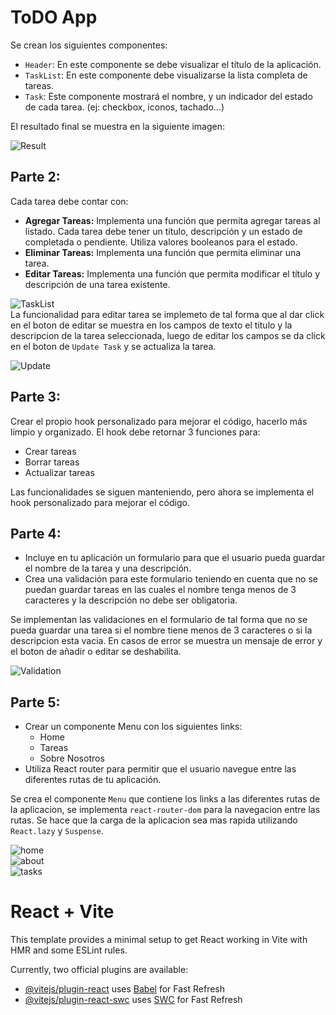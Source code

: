 # ToDO App

Se crean los siguientes componentes:

+ `Header`: En este componente se debe visualizar el título de la aplicación.
+ `TaskList`: En este componente debe visualizarse la lista completa de tareas.
+ `Task`: Este componente mostrará el nombre, y un indicador del estado de cada tarea. (ej: checkbox, iconos, tachado...)

El resultado final se muestra en la siguiente imagen:

![Result](https://github.com/An6ie02/IETI-Task-Llist/assets/100453879/14a5b813-c6d2-4dab-9c24-1e41d422434e)

## Parte 2:
Cada tarea debe contar con:
+ **Agregar Tareas:** Implementa una función que permita agregar tareas al listado. Cada tarea debe tener un título, descripción y un estado de completada o pendiente. Utiliza valores booleanos para el estado.
+ **Eliminar Tareas:** Implementa una función que permita eliminar una tarea.
+ **Editar Tareas:** Implementa una función que permita modificar el título y descripción de una tarea existente.

![TaskList](https://github.com/An6ie02/IETI-Task-Llist/assets/100453879/19d99554-335f-4071-9a0a-38f32aa6817c)\
La funcionalidad para editar tarea se implemeto de tal forma que al dar click en el boton de editar se muestra en los campos de texto el titulo y la descripcion de la tarea seleccionada, luego de editar los campos se da click en el boton de `Update Task` y se actualiza la tarea.

![Update](https://github.com/An6ie02/IETI-Task-Llist/assets/100453879/0b9d479e-fc59-41f7-81a0-3ff0b508eb38)

## Parte 3:

Crear el propio hook personalizado para mejorar el código, hacerlo más limpio y organizado. El hook debe retornar 3 funciones para:
+ Crear tareas
+ Borrar tareas
+ Actualizar tareas

Las funcionalidades se siguen manteniendo, pero ahora se implementa el hook personalizado para mejorar el código.

## Parte 4:
+ Incluye en tu aplicación un formulario para que el usuario pueda guardar el nombre de la tarea y una descripción.
+ Crea una validación para este formulario teniendo en cuenta que no se puedan guardar tareas en las cuales el nombre tenga menos de 3 caracteres y la descripción no debe ser obligatoria.

Se implementan las validaciones en el formulario de tal forma que no se pueda guardar una tarea si el nombre tiene menos de 3 caracteres o si la descripcion esta vacia. En casos de error se muestra un mensaje de error y el boton de añadir o editar se deshabilita.

![Validation](https://github.com/An6ie02/IETI-Task-Llist/assets/100453879/3c05a6de-6fcc-43c1-9bc7-4e97cbd6dd00)

## Parte 5:
+ Crear un componente Menu con los siguientes links:
    - Home
    - Tareas
    - Sobre Nosotros
+ Utiliza React router para permitir que el usuario navegue entre las diferentes rutas de tu aplicación.

Se crea el componente `Menu` que contiene los links a las diferentes rutas de la aplicacion, se implementa `react-router-dom` para la navegacion entre las rutas. Se hace que la carga de la aplicacion sea mas rapida utilizando `React.lazy` y `Suspense`.

![home](https://github.com/An6ie02/IETI-Task-Llist/assets/100453879/37f999dc-9696-4fba-874b-13091a52738a)\
![about](https://github.com/An6ie02/IETI-Task-Llist/assets/100453879/dd27ce9b-6e2c-402e-8069-634612ff394d)\
![tasks](https://github.com/An6ie02/IETI-Task-Llist/assets/100453879/8eb899d2-38d5-4b0f-aaad-0c7bb1f3878e)

# React + Vite

This template provides a minimal setup to get React working in Vite with HMR and some ESLint rules.

Currently, two official plugins are available:

- [@vitejs/plugin-react](https://github.com/vitejs/vite-plugin-react/blob/main/packages/plugin-react/README.md) uses [Babel](https://babeljs.io/) for Fast Refresh
- [@vitejs/plugin-react-swc](https://github.com/vitejs/vite-plugin-react-swc) uses [SWC](https://swc.rs/) for Fast Refresh
